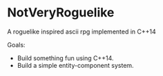 # NotVeryRoguelike
A roguelike inspired ascii rpg implemented in C++14

Goals:
- Build something fun using C++14.
- Build a simple entity-component system.
